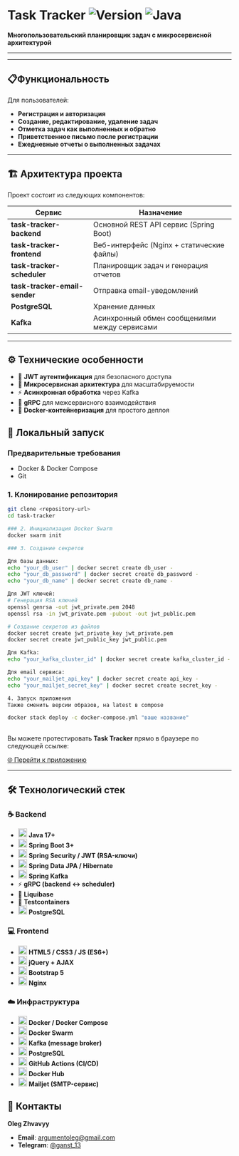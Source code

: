 # Task Tracker ![Version](https://img.shields.io/badge/version-1.0-blue) ![Java](https://img.shields.io/badge/Java-17-red)

**Многопользовательский планировщик задач с микросервисной архитектурой**

---
---
## 📋Функциональность

Для пользователей:

- **Регистрация и авторизация**
- **Создание, редактирование, удаление задач**
- **Отметка задач как выполненных и обратно**
- **Приветственное письмо после регистрации**
- **Ежедневные отчеты о выполненных задачах**
---

## 🏗️ Архитектура проекта

Проект состоит из следующих компонентов:

| Сервис | Назначение |
|--------|------------|
| **task-tracker-backend** | Основной REST API сервис (Spring Boot) |
| **task-tracker-frontend** | Веб-интерфейс (Nginx + статические файлы) |
| **task-tracker-scheduler** | Планировщик задач и генерация отчетов |
| **task-tracker-email-sender** | Отправка email-уведомлений |
| **PostgreSQL** | Хранение данных |
| **Kafka** | Асинхронный обмен сообщениями между сервисами |

---

## ⚙️ Технические особенности

- 🔑 **JWT аутентификация** для безопасного доступа  
- 🏢 **Микросервисная архитектура** для масштабируемости  
- ⚡ **Асинхронная обработка** через Kafka  
- 🔗 **gRPC** для межсервисного взаимодействия  
- 🐳 **Docker-контейнеризация** для простого деплоя


## 🚀 Локальный запуск

### Предварительные требования
- Docker & Docker Compose
- Git

### 1. Клонирование репозитория
```bash
git clone <repository-url>
cd task-tracker

### 2. Инициализация Docker Swarm
docker swarm init

### 3. Создание секретов

Для базы данных:
echo "your_db_user" | docker secret create db_user -
echo "your_db_password" | docker secret create db_password -
echo "your_db_name" | docker secret create db_name -

Для JWT ключей:
# Генерация RSA ключей
openssl genrsa -out jwt_private.pem 2048
openssl rsa -in jwt_private.pem -pubout -out jwt_public.pem

# Создание секретов из файлов
docker secret create jwt_private_key jwt_private.pem
docker secret create jwt_public_key jwt_public.pem

Для Kafka:
echo "your_kafka_cluster_id" | docker secret create kafka_cluster_id -

Для email сервиса:
echo "your_mailjet_api_key" | docker secret create api_key -
echo "your_mailjet_secret_key" | docker secret create secret_key -

4. Запуск приложения
Также сменить версии образов, на latest в compose

docker stack deploy -c docker-compose.yml "ваше название"


```
##

Вы можете протестировать **Task Tracker** прямо в браузере по следующей ссылке:

[🌐 Перейти к приложению](http://217.114.14.212/login.html)


---

## 🛠️ Технологический стек

### ☕ Backend
- <img src="https://cdn.jsdelivr.net/gh/devicons/devicon/icons/java/java-original.svg" width="20"/> **Java 17+**
- <img src="https://cdn.jsdelivr.net/gh/devicons/devicon/icons/spring/spring-original.svg" width="20"/> **Spring Boot 3+**
- <img src="https://img.icons8.com/ios-filled/50/000000/lock-2.png" width="20"/> **Spring Security / JWT (RSA-ключи)**
- <img src="https://cdn.jsdelivr.net/gh/devicons/devicon/icons/hibernate/hibernate-original.svg" width="20"/> **Spring Data JPA / Hibernate**
- <img src="https://cdn.jsdelivr.net/gh/devicons/devicon/icons/apachekafka/apachekafka-original.svg" width="20"/> **Spring Kafka**
- ⚡ **gRPC (backend ↔ scheduler)**
- 📜 **Liquibase**
- 🧪 **Testcontainers**
- <img src="https://cdn.jsdelivr.net/gh/devicons/devicon/icons/postgresql/postgresql-original.svg" width="20"/> **PostgreSQL**

### 💻 Frontend
- <img src="https://cdn.jsdelivr.net/gh/devicons/devicon/icons/html5/html5-original.svg" width="20"/> **HTML5 / CSS3 / JS (ES6+)**
- <img src="https://cdn.jsdelivr.net/gh/devicons/devicon/icons/jquery/jquery-original.svg" width="20"/> **jQuery + AJAX**
- <img src="https://cdn.jsdelivr.net/gh/devicons/devicon/icons/bootstrap/bootstrap-plain.svg" width="20"/> **Bootstrap 5**
- <img src="https://cdn.jsdelivr.net/gh/devicons/devicon/icons/nginx/nginx-original.svg" width="20"/> **Nginx**

### ☁️ Инфраструктура
- <img src="https://cdn.jsdelivr.net/gh/devicons/devicon/icons/docker/docker-original.svg" width="20"/> **Docker / Docker Compose**
- <img src="https://www.docker.com/wp-content/uploads/2022/03/Moby-logo.png" width="20"/> **Docker Swarm**
- <img src="https://cdn.jsdelivr.net/gh/devicons/devicon/icons/apachekafka/apachekafka-original.svg" width="20"/> **Kafka (message broker)**
- <img src="https://cdn.jsdelivr.net/gh/devicons/devicon/icons/postgresql/postgresql-original.svg" width="20"/> **PostgreSQL**
- <img src="https://img.icons8.com/ios-filled/50/000000/github.png" width="20"/> **GitHub Actions (CI/CD)**
- <img src="https://www.docker.com/wp-content/uploads/2022/03/Moby-logo.png" width="20"/> **Docker Hub**
- <img src="https://img.icons8.com/color/48/000000/email.png" width="20"/> **Mailjet (SMTP-сервис)**


## 🤝 Контакты
**Oleg Zhvavyy**
- **Email**: [argumentoleg@gmail.com](mailto:argumentoleg@gmail.com)
- **Telegram**: [@ganst_13](https://t.me/ganst_13)
